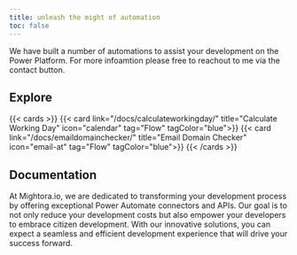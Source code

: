 ```yaml
---
title: unleash the might of automation
toc: false
---
```


We have built a number of automations to assist your development on the Power Platform. For more infoamtion please free to reachout to me via the contact button. 

## Explore

{{< cards >}}
  {{< card link="/docs/calculateworkingday/" title="Calculate Working Day" icon="calendar" tag="Flow"  tagColor="blue">}}
  {{< card link="/docs/emaildomainchecker/" title="Email Domain Checker" icon="email-at" tag="Flow" tagColor="blue">}}
{{< /cards >}}

## Documentation

At Mightora.io, we are dedicated to transforming your development process by offering exceptional Power Automate connectors and APIs. Our goal is to not only reduce your development costs but also empower your developers to embrace citizen development. With our innovative solutions, you can expect a seamless and efficient development experience that will drive your success forward.
